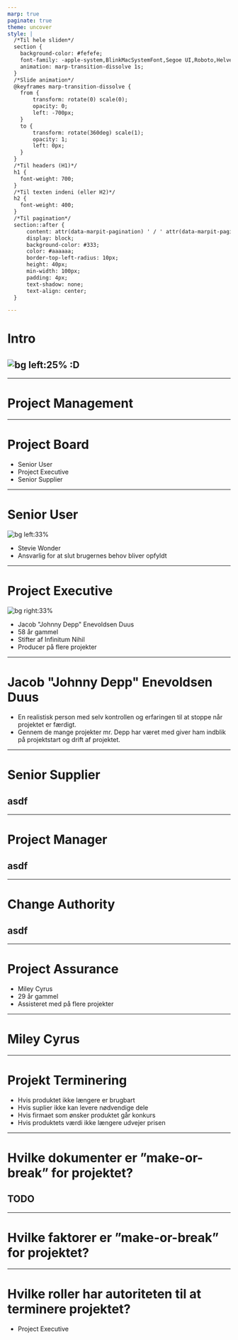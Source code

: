 ```yaml
---
marp: true
paginate: true
theme: uncover  
style: |
  /*Til hele sliden*/
  section {
    background-color: #fefefe;
    font-family: -apple-system,BlinkMacSystemFont,Segoe UI,Roboto,Helvetica Neue,Arial,Noto Sans,sans-serif,Apple Color Emoji,Segoe UI Emoji,Segoe UI Symbol,Noto Color Emoji;
    animation: marp-transition-dissolve 1s;
  }
  /*Slide animation*/
  @keyframes marp-transition-dissolve {
    from {
        transform: rotate(0) scale(0);
        opacity: 0;
        left: -700px;
    }
    to {
        transform: rotate(360deg) scale(1);
        opacity: 1;
        left: 0px;
    }
  }
  /*Til headers (H1)*/
  h1 {
    font-weight: 700;
  }
  /*Til texten indeni (eller H2)*/
  h2 {
    font-weight: 400;
  }
  /*Til pagination*/
  section::after {
      content: attr(data-marpit-pagination) ' / ' attr(data-marpit-pagination-total);
      display: block;
      background-color: #333;
      color: #aaaaaa;
      border-top-left-radius: 10px;
      height: 40px;
      min-width: 100px;
      padding: 4px;
      text-shadow: none;
      text-align: center;
  }

---
```

# Intro
![bg left:25%](https://www.dagens.dk/files/styles/og_image/public/media/2015/51/kat1_0.jpg?itok=W9iEBG4t)
:D
---
---
<!-- transition: cover 1s -->
# Project Management
---
# Project Board
- Senior User
- Project Executive
- Senior Supplier
---
# Senior User
![bg left:33%](https://media.discordapp.net/attachments/761110319707062287/978911051783491664/Sixty-and-Me_Stevie-Wonder-Birthday.jpg?width=657&height=657)

- Stevie Wonder
- Ansvarlig for at slut brugernes behov bliver opfyldt
<!--  Ansvarlig for at slut brugernes behov bliver opfyldt både i form af funktionalitet og user experience. -->
---
# Project Executive
![bg right:33%](https://media.discordapp.net/attachments/761110319707062287/978913185279139840/johnny-depp-1-2000.webp?width=657&height=657)
- Jacob "Johnny Depp" Enevoldsen Duus
- 58 år gammel
- Stifter af Infinitum Nihil
- Producer på flere projekter
---
# Jacob "Johnny Depp" Enevoldsen Duus
- En realistisk person med selv kontrollen og erfaringen til at stoppe når projektet er færdigt.
- Gennem de mange projekter mr. Depp har været med giver ham indblik på projektstart og drift af projektet.
---
# Senior Supplier
asdf
---
---
# Project Manager
asdf
---
---
# Change Authority
asdf
---
---
# Project Assurance
- Miley Cyrus
- 29 år gammel
- Assisteret med på flere projekter
---
# Miley Cyrus

---
# Projekt Terminering
- Hvis produktet ikke længere er brugbart
- Hvis suplier ikke kan levere nødvendige dele
- Hvis firmaet som ønsker produktet går konkurs 
- Hvis produktets værdi ikke længere udvejer prisen
<!--TODO: Forklar de faktorer der kan terminere et projekt inden det er færdigt. Tænk specielt på leveringsfasernes output og hvilke faktorer der spiller ind i projektets ”viability”-->
---
# Hvilke dokumenter er ”make-or-break” for projektet?
TODO
---
---
# Hvilke faktorer er ”make-or-break” for projektet? 
---
# Hvilke roller har autoriteten til at terminere projektet?
- Project Executive